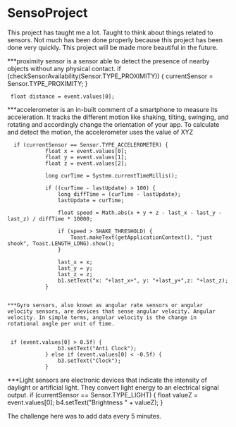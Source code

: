 # SensoProject
 This project has taught me a lot. Taught to think about things related to sensors. Not much has been done properly because this project has been done very quickly. This project will be made more beautiful in the future.
 
  ***proximity sensor is a sensor able to detect the presence of nearby objects without any physical contact.
    if (checkSensorAvailability(Sensor.TYPE_PROXIMITY)) {
            currentSensor = Sensor.TYPE_PROXIMITY;
        }
        
     float distance = event.values[0];
     
  ***accelerometer is an in-built comment of a smartphone to measure its acceleration. It tracks the different motion like shaking, tilting, swinging, and rotating and accordingly change the orientation of your app. To calculate and detect the motion, the accelerometer uses the value of XYZ
  
    
        
      if (currentSensor == Sensor.TYPE_ACCELEROMETER) {
                float x = event.values[0];
                float y = event.values[1];
                float z = event.values[2];

                long curTime = System.currentTimeMillis();

                if ((curTime - lastUpdate) > 100) {
                    long diffTime = (curTime - lastUpdate);
                    lastUpdate = curTime;

                    float speed = Math.abs(x + y + z - last_x - last_y - last_z) / diffTime * 10000;

                    if (speed > SHAKE_THRESHOLD) {
                        Toast.makeText(getApplicationContext(), "just shook", Toast.LENGTH_LONG).show();
                    }

                    last_x = x;
                    last_y = y;
                    last_z = z;
                    b1.setText("x: "+last_x+", y: "+last_y+",z: "+last_z);
                }
                
                
    ***Gyro sensors, also known as angular rate sensors or angular velocity sensors, are devices that sense angular velocity. Angular velocity. In simple terms, angular velocity is the change in rotational angle per unit of time.
    
    
     if (event.values[0] > 0.5f) {
                    b3.setText("Anti Clock");
                } else if (event.values[0] < -0.5f) {
                    b3.setText("Clock");
                }
                
                
  ***Light sensors are electronic devices that indicate the intensity of daylight or artificial light. They convert light energy to an electrical signal output.
     if (currentSensor == Sensor.TYPE_LIGHT) {
                float valueZ = event.values[0];
                b4.setText("Brightness " + valueZ);
            }
            
  The challenge here was to add data every 5 minutes.
